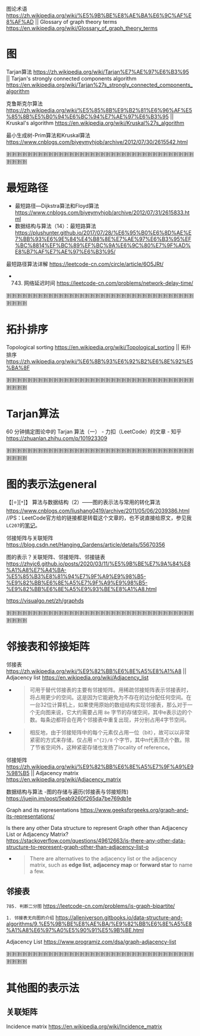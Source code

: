 
图论术语 https://zh.wikipedia.org/wiki/%E5%9B%BE%E8%AE%BA%E6%9C%AF%E8%AF%AD || Glossary of graph theory terms https://en.wikipedia.org/wiki/Glossary_of_graph_theory_terms

# 图

Tarjan算法 https://zh.wikipedia.org/wiki/Tarjan%E7%AE%97%E6%B3%95 || Tarjan's strongly connected components algorithm https://en.wikipedia.org/wiki/Tarjan%27s_strongly_connected_components_algorithm

克鲁斯克尔算法 https://zh.wikipedia.org/wiki/%E5%85%8B%E9%B2%81%E6%96%AF%E5%85%8B%E5%B0%94%E6%BC%94%E7%AE%97%E6%B3%95 || Kruskal's algorithm https://en.wikipedia.org/wiki/Kruskal%27s_algorithm

最小生成树-Prim算法和Kruskal算法 https://www.cnblogs.com/biyeymyhjob/archive/2012/07/30/2615542.html

:u5272::u5272::u5272::u5272::u5272::u5272::u5272::u5272::u5272::u5272::u5272::u5272::u5272::u5272::u5272::u5272::u5272::u5272::u5272::u5272::u5272::u5272::u5272::u5272::u5272::u5272::u5272::u5272::u5272::u5272::u5272::u5272::u5272::u5272::u5272::u5272::u5272::u5272::u5272::u5272:

# 最短路径

- 最短路径—Dijkstra算法和Floyd算法 https://www.cnblogs.com/biyeymyhjob/archive/2012/07/31/2615833.html
- 数据结构与算法（14）：最短路算法 https://plushunter.github.io/2017/07/28/%E6%95%B0%E6%8D%AE%E7%BB%93%E6%9E%84%E4%B8%8E%E7%AE%97%E6%B3%95%EF%BC%8814%EF%BC%89%EF%BC%9A%E6%9C%80%E7%9F%AD%E8%B7%AF%E7%AE%97%E6%B3%95/

最短路径算法详解 https://leetcode-cn.com/circle/article/6O5JRt/
- 743. 网络延迟时间 https://leetcode-cn.com/problems/network-delay-time/

:u5272::u5272::u5272::u5272::u5272::u5272::u5272::u5272::u5272::u5272::u5272::u5272::u5272::u5272::u5272::u5272::u5272::u5272::u5272::u5272::u5272::u5272::u5272::u5272::u5272::u5272::u5272::u5272::u5272::u5272::u5272::u5272::u5272::u5272::u5272::u5272::u5272::u5272::u5272::u5272:

# 拓扑排序

Topological sorting https://en.wikipedia.org/wiki/Topological_sorting || 拓扑排序 https://zh.wikipedia.org/wiki/%E6%8B%93%E6%92%B2%E6%8E%92%E5%BA%8F

:u5272::u5272::u5272::u5272::u5272::u5272::u5272::u5272::u5272::u5272::u5272::u5272::u5272::u5272::u5272::u5272::u5272::u5272::u5272::u5272::u5272::u5272::u5272::u5272::u5272::u5272::u5272::u5272::u5272::u5272::u5272::u5272::u5272::u5272::u5272::u5272::u5272::u5272::u5272::u5272:

# Tarjan算法

60 分钟搞定图论中的 Tarjan 算法（一） - 力扣（LeetCode）的文章 - 知乎 https://zhuanlan.zhihu.com/p/101923309

:u5272::u5272::u5272::u5272::u5272::u5272::u5272::u5272::u5272::u5272::u5272::u5272::u5272::u5272::u5272::u5272::u5272::u5272::u5272::u5272::u5272::u5272::u5272::u5272::u5272::u5272::u5272::u5272::u5272::u5272::u5272::u5272::u5272::u5272::u5272::u5272::u5272::u5272::u5272::u5272:

# 图的表示法general

【[:star:][`*`]】 算法与数据结构（2）——图的表示法与常用的转化算法 https://www.cnblogs.com/liushang0419/archive/2011/05/06/2039386.html  //PS：LeetCode官方给的链接都是转载这个文章的，也不说直接给原文，参见我`LC207`的[笔记](https://github.com/BIAOXYZ/variousCodes/blob/master/_CodeTopics/LeetCode/000207/README.md#L13)。

邻接矩阵与关联矩阵 https://blog.csdn.net/Hanging_Gardens/article/details/55670356

图的表示？关联矩阵、邻接矩阵、邻接链表 https://zhyjc6.github.io/posts/2020/03/11/%E5%9B%BE%E7%9A%84%E8%A1%A8%E7%A4%BA-%E5%85%B3%E8%81%94%E7%9F%A9%E9%98%B5-%E9%82%BB%E6%8E%A5%E7%9F%A9%E9%98%B5-%E9%82%BB%E6%8E%A5%E9%93%BE%E8%A1%A8.html

https://visualgo.net/zh/graphds

:u5272::u5272::u5272::u5272::u5272::u5272::u5272::u5272::u5272::u5272::u5272::u5272::u5272::u5272::u5272::u5272::u5272::u5272::u5272::u5272::u5272::u5272::u5272::u5272::u5272::u5272::u5272::u5272::u5272::u5272::u5272::u5272::u5272::u5272::u5272::u5272::u5272::u5272::u5272::u5272:

# 邻接表和邻接矩阵

邻接表 https://zh.wikipedia.org/wiki/%E9%82%BB%E6%8E%A5%E8%A1%A8 || Adjacency list https://en.wikipedia.org/wiki/Adjacency_list
- > 可用于替代邻接表的主要有邻接矩阵。用稀疏邻接矩阵表示邻接表时，将占用更少的空间。这是因为它能避免为不存在的边分配任何空间。在一台32位计算机上，如果使用原始的数组结构实现邻接表，那么对于一个无向图来说，它大约需要占用 `8e` 字节的存储空间，其中e表示边的个数。每条边都将会在两个邻接表中重复出现，并分别占用4字节空间。
- > 相反地，由于邻接矩阵中的每个元素仅占用一位（bit），故可以以非常紧密的方式来存储，仅占用 `n^{2}/8` 个字节，其中n代表顶点个数。除了节省空间外，这种紧密存储也发扬了locality of reference。

邻接矩阵 https://zh.wikipedia.org/wiki/%E9%82%BB%E6%8E%A5%E7%9F%A9%E9%98%B5 || Adjacency matrix https://en.wikipedia.org/wiki/Adjacency_matrix

数据结构与算法 -图的存储与遍历(邻接表与邻接矩阵) https://juejin.im/post/5eab9260f265da7be769db1e

Graph and its representations https://www.geeksforgeeks.org/graph-and-its-representations/

Is there any other Data structure to represent Graph other than Adjacency List or Adjacency Matrix? https://stackoverflow.com/questions/49612663/is-there-any-other-data-structure-to-represent-graph-other-than-adjacency-list-o
- > There are alternatives to the adjacency list or the adjacency matrix, such as **edge list**, **adjacency map** or **forward star** to name a few.

## 邻接表

`785. 判断二分图` https://leetcode-cn.com/problems/is-graph-bipartite/

`1. 邻接表无向图的介绍` https://alleniverson.gitbooks.io/data-structure-and-algorithms/9.%E5%9B%BE%E8%AE%BA/%E9%82%BB%E6%8E%A5%E8%A1%A8%E6%97%A0%E5%90%91%E5%9B%BE.html

Adjacency List https://www.programiz.com/dsa/graph-adjacency-list

:u5272::u5272::u5272::u5272::u5272::u5272::u5272::u5272::u5272::u5272::u5272::u5272::u5272::u5272::u5272::u5272::u5272::u5272::u5272::u5272::u5272::u5272::u5272::u5272::u5272::u5272::u5272::u5272::u5272::u5272::u5272::u5272::u5272::u5272::u5272::u5272::u5272::u5272::u5272::u5272:

# 其他图的表示法

## 关联矩阵

Incidence matrix https://en.wikipedia.org/wiki/Incidence_matrix
